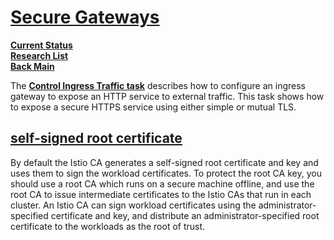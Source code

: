 # **[Secure Gateways](https://istio.io/latest/docs/tasks/traffic-management/ingress/secure-ingress/)**

**[Current Status](../../../development/status/weekly/current_status.md)**\
**[Research List](../../../research/research_list.md)**\
**[Back Main](../../../README.md)**

The **[Control Ingress Traffic task](https://istio.io/latest/docs/tasks/traffic-management/ingress/ingress-control/)** describes how to configure an ingress gateway to expose an HTTP service to external traffic. This task shows how to expose a secure HTTPS service using either simple or mutual TLS.

## **[self-signed root certificate](https://istio.io/latest/docs/tasks/security/cert-management/plugin-ca-cert/)**

By default the Istio CA generates a self-signed root certificate and key and uses them to sign the workload certificates. To protect the root CA key, you should use a root CA which runs on a secure machine offline, and use the root CA to issue intermediate certificates to the Istio CAs that run in each cluster. An Istio CA can sign workload certificates using the administrator-specified certificate and key, and distribute an administrator-specified root certificate to the workloads as the root of trust.
